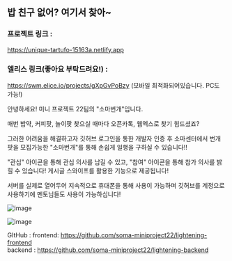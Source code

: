 ## 밥 친구 없어? 여기서 찾아~

### 프로젝트 링크 :
https://unique-tartufo-15163a.netlify.app

### 엘리스 링크(좋아요 부탁드려요!) :
https://swm.elice.io/projects/gXpGvPoBzy
(모바일 최적화되어있습니다. PC도 가능!)

안녕하세요! 미니 프로젝트 22팀의
"소마번개"입니다.

매번 밥약, 커피팟, 놀이팟 찾으실 때마다 오픈카톡, 웹엑스로 찾기 힘드셨죠?

그러한 어려움을 해결하고자 깃허브 로그인을 통한 개발자 인증 후 소마센터에서 번개 팟을 모집가능한 "소마번개"를 통해 손쉽게 일행을 구하실 수 있습니다!!

"관심" 아이콘을 통해 관심 의사를 남길 수 있고, "참여" 아이콘을 통해 참가 의사를 밝힐 수 있습니다!
게시글 스와이프를 활용한 기능으로 제공됩니다!

서버를 실제로 열어두어 지속적으로 휴대폰을 통해 사용이 가능하며 깃허브를 계정으로 사용하기에 멘토님들도 사용이 가능하십니다!<br>

![image](https://user-images.githubusercontent.com/26248650/167005949-cc7dfe3f-9040-4f13-9b23-995b66817fca.png)

![image](https://user-images.githubusercontent.com/26248650/179839231-b99657e3-9802-42fc-a8ce-f9089b99d97f.png)

GItHub :
frontend: https://github.com/soma-miniproject22/lightening-frontend<br>
backend : https://github.com/soma-miniproject22/lightening-backend
